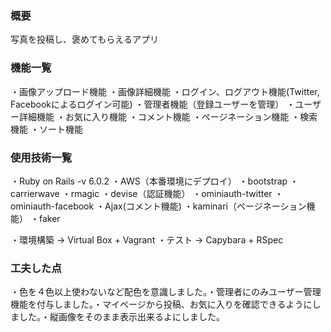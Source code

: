 <h3>概要</h3>

写真を投稿し、褒めてもらえるアプリ

<h3>機能一覧</h3>

・画像アップロード機能
・画像詳細機能
・ログイン、ログアウト機能(Twitter, Facebookによるログイン可能)
・管理者機能（登録ユーザーを管理）
・ユーザー詳細機能
・お気に入り機能
・コメント機能
・ページネーション機能
・検索機能
・ソート機能

<h3>使用技術一覧</h3>

・Ruby on Rails -v 6.0.2
・AWS（本番環境にデプロイ）
・bootstrap
・carrierwave
・rmagic
・devise（認証機能）
・ominiauth-twitter
・ominiauth-facebook
・Ajax(コメント機能)
・kaminari（ページネーション機能）
・faker

・環境構築 -> Virtual Box + Vagrant
・テスト -> Capybara + RSpec

<h3>工夫した点</h3>
・色を４色以上使わないなど配色を意識しました。・管理者にのみユーザー管理機能を付与しました。・マイページから投稿、お気に入りを確認できるようにしました。・縦画像をそのまま表示出来るよにしました。